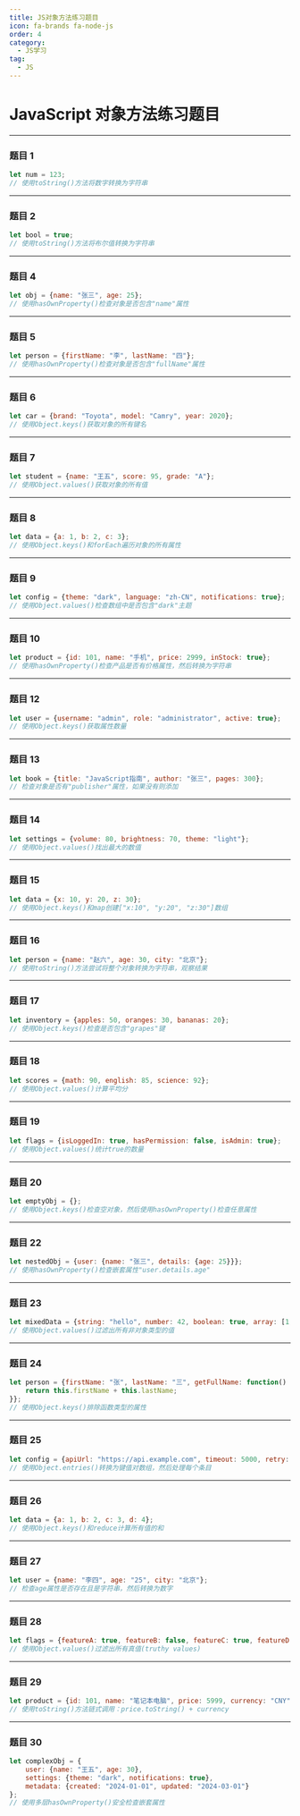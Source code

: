 ```yaml
---
title: JS对象方法练习题目
icon: fa-brands fa-node-js
order: 4
category:
  - JS学习
tag:
  - JS
---
```





# JavaScript 对象方法练习题目

---

### 题目 1
```javascript
let num = 123;
// 使用toString()方法将数字转换为字符串
```

---

### 题目 2
```javascript
let bool = true;
// 使用toString()方法将布尔值转换为字符串
```

---

### 题目 4
```javascript
let obj = {name: "张三", age: 25};
// 使用hasOwnProperty()检查对象是否包含"name"属性
```

---

### 题目 5
```javascript
let person = {firstName: "李", lastName: "四"};
// 使用hasOwnProperty()检查对象是否包含"fullName"属性
```

---

### 题目 6
```javascript
let car = {brand: "Toyota", model: "Camry", year: 2020};
// 使用Object.keys()获取对象的所有键名
```

---

### 题目 7
```javascript
let student = {name: "王五", score: 95, grade: "A"};
// 使用Object.values()获取对象的所有值
```

---

### 题目 8
```javascript
let data = {a: 1, b: 2, c: 3};
// 使用Object.keys()和forEach遍历对象的所有属性
```

---

### 题目 9
```javascript
let config = {theme: "dark", language: "zh-CN", notifications: true};
// 使用Object.values()检查数组中是否包含"dark"主题
```

---

### 题目 10
```javascript
let product = {id: 101, name: "手机", price: 2999, inStock: true};
// 使用hasOwnProperty()检查产品是否有价格属性，然后转换为字符串
```

---

### 题目 12
```javascript
let user = {username: "admin", role: "administrator", active: true};
// 使用Object.keys()获取属性数量
```

---

### 题目 13
```javascript
let book = {title: "JavaScript指南", author: "张三", pages: 300};
// 检查对象是否有"publisher"属性，如果没有则添加
```

---

### 题目 14
```javascript
let settings = {volume: 80, brightness: 70, theme: "light"};
// 使用Object.values()找出最大的数值
```

---

### 题目 15
```javascript
let data = {x: 10, y: 20, z: 30};
// 使用Object.keys()和map创建["x:10", "y:20", "z:30"]数组
```

---

### 题目 16
```javascript
let person = {name: "赵六", age: 30, city: "北京"};
// 使用toString()方法尝试将整个对象转换为字符串，观察结果
```

---

### 题目 17
```javascript
let inventory = {apples: 50, oranges: 30, bananas: 20};
// 使用Object.keys()检查是否包含"grapes"键
```

---

### 题目 18
```javascript
let scores = {math: 90, english: 85, science: 92};
// 使用Object.values()计算平均分
```

---

### 题目 19
```javascript
let flags = {isLoggedIn: true, hasPermission: false, isAdmin: true};
// 使用Object.values()统计true的数量
```

---

### 题目 20
```javascript
let emptyObj = {};
// 使用Object.keys()检查空对象，然后使用hasOwnProperty()检查任意属性
```

---

### 题目 22
```javascript
let nestedObj = {user: {name: "张三", details: {age: 25}}};
// 使用hasOwnProperty()检查嵌套属性"user.details.age"
```

---

### 题目 23
```javascript
let mixedData = {string: "hello", number: 42, boolean: true, array: [1,2,3]};
// 使用Object.values()过滤出所有非对象类型的值
```

---

### 题目 24
```javascript
let person = {firstName: "张", lastName: "三", getFullName: function() {
    return this.firstName + this.lastName;
}};
// 使用Object.keys()排除函数类型的属性
```

---

### 题目 25
```javascript
let config = {apiUrl: "https://api.example.com", timeout: 5000, retry: 3};
// 使用Object.entries()转换为键值对数组，然后处理每个条目
```

---

### 题目 26
```javascript
let data = {a: 1, b: 2, c: 3, d: 4};
// 使用Object.keys()和reduce计算所有值的和
```

---

### 题目 27
```javascript
let user = {name: "李四", age: "25", city: "北京"};
// 检查age属性是否存在且是字符串，然后转换为数字
```

---

### 题目 28
```javascript
let flags = {featureA: true, featureB: false, featureC: true, featureD: null};
// 使用Object.values()过滤出所有真值(truthy values)
```

---

### 题目 29
```javascript
let product = {id: 101, name: "笔记本电脑", price: 5999, currency: "CNY"};
// 使用toString()方法链式调用：price.toString() + currency
```

---

### 题目 30
```javascript
let complexObj = {
    user: {name: "王五", age: 30},
    settings: {theme: "dark", notifications: true},
    metadata: {created: "2024-01-01", updated: "2024-03-01"}
};
// 使用多层hasOwnProperty()安全检查嵌套属性